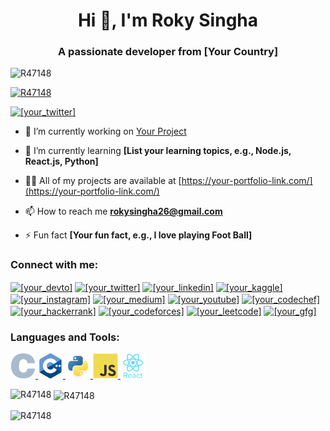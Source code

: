 <h1 align="center">Hi 👋, I'm Roky Singha</h1>
<h3 align="center">A passionate developer from [Your Country]</h3>

<p align="left"> <img src="https://komarev.com/ghpvc/?username=R47148&label=Profile%20views&color=0e75b6&style=flat" alt="R47148" /> </p>

<p align="left"> <a href="https://github.com/ryo-ma/github-profile-trophy"><img src="https://github-profile-trophy.vercel.app/?username=R47148" alt="R47148" /></a> </p>

<p align="left"> <a href="https://twitter.com/[your_twitter]" target="blank"><img src="https://img.shields.io/twitter/follow/[your_twitter]?logo=twitter&style=for-the-badge" alt="[your_twitter]" /></a> </p>

- 🔭 I’m currently working on [Your Project](https://your-project-link.com/)

- 🌱 I’m currently learning **[List your learning topics, e.g., Node.js, React.js, Python]**

- 👨‍💻 All of my projects are available at [https://your-portfolio-link.com/](https://your-portfolio-link.com/)



- 📫 How to reach me **rokysingha26@gmail.com**

- ⚡ Fun fact **[Your fun fact, e.g., I love playing Foot Ball]**

<h3 align="left">Connect with me:</h3>
<p align="left">
<a href="https://dev.to/[your_devto]" target="blank"><img align="center" src="https://raw.githubusercontent.com/rahuldkjain/github-profile-readme-generator/master/src/images/icons/Social/devto.svg" alt="[your_devto]" height="30" width="40" /></a>
<a href="https://twitter.com/[your_twitter]" target="blank"><img align="center" src="https://raw.githubusercontent.com/rahuldkjain/github-profile-readme-generator/master/src/images/icons/Social/twitter.svg" alt="[your_twitter]" height="30" width="40" /></a>
<a href="https://www.linkedin.com/in/rokysingha" target="blank"><img align="center" src="https://raw.githubusercontent.com/rahuldkjain/github-profile-readme-generator/master/src/images/icons/Social/linked-in-alt.svg" alt="[your_linkedin]" height="30" width="40" /></a>
<a href="https://kaggle.com/[your_kaggle]" target="blank"><img align="center" src="https://raw.githubusercontent.com/rahuldkjain/github-profile-readme-generator/master/src/images/icons/Social/kaggle.svg" alt="[your_kaggle]" height="30" width="40" /></a>
<a href="https://instagram.com/[your_instagram]" target="blank"><img align="center" src="https://raw.githubusercontent.com/rahuldkjain/github-profile-readme-generator/master/src/images/icons/Social/instagram.svg" alt="[your_instagram]" height="30" width="40" /></a>
<a href="https://medium.com/@[your_medium]" target="blank"><img align="center" src="https://raw.githubusercontent.com/rahuldkjain/github-profile-readme-generator/master/src/images/icons/Social/medium.svg" alt="[your_medium]" height="30" width="40" /></a>
<a href="https://www.youtube.com/c/[your_youtube]" target="blank"><img align="center" src="https://raw.githubusercontent.com/rahuldkjain/github-profile-readme-generator/master/src/images/icons/Social/youtube.svg" alt="[your_youtube]" height="30" width="40" /></a>
<a href="https://www.codechef.com/users/[your_codechef]" target="blank"><img align="center" src="https://cdn.jsdelivr.net/npm/simple-icons@3.1.0/icons/codechef.svg" alt="[your_codechef]" height="30" width="40" /></a>
<a href="https://www.hackerrank.com/[your_hackerrank]" target="blank"><img align="center" src="https://raw.githubusercontent.com/rahuldkjain/github-profile-readme-generator/master/src/images/icons/Social/hackerrank.svg" alt="[your_hackerrank]" height="30" width="40" /></a>
<a href="https://codeforces.com/profile/[your_codeforces]" target="blank"><img align="center" src="https://raw.githubusercontent.com/rahuldkjain/github-profile-readme-generator/master/src/images/icons/Social/codeforces.svg" alt="[your_codeforces]" height="30" width="40" /></a>
<a href="https://www.leetcode.com/[your_leetcode]" target="blank"><img align="center" src="https://raw.githubusercontent.com/rahuldkjain/github-profile-readme-generator/master/src/images/icons/Social/leet-code.svg" alt="[your_leetcode]" height="30" width="40" /></a>
<a href="https://auth.geeksforgeeks.org/user/[your_gfg]" target="blank"><img align="center" src="https://raw.githubusercontent.com/rahuldkjain/github-profile-readme-generator/master/src/images/icons/Social/geeks-for-geeks.svg" alt="[your_gfg]" height="30" width="40" /></a>
</p>

<h3 align="left">Languages and Tools:</h3>
<p align="left">
  <a href="https://www.cprogramming.com/" target="_blank" rel="noreferrer">
    <img src="https://raw.githubusercontent.com/devicons/devicon/master/icons/c/c-original.svg" alt="c" width="40" height="40"/>
  </a>
  <a href="https://www.w3schools.com/cpp/" target="_blank" rel="noreferrer">
    <img src="https://raw.githubusercontent.com/devicons/devicon/master/icons/cplusplus/cplusplus-original.svg" alt="cplusplus" width="40" height="40"/>
  </a>
  <a href="https://www.python.org" target="_blank" rel="noreferrer">
    <img src="https://raw.githubusercontent.com/devicons/devicon/master/icons/python/python-original.svg" alt="python" width="40" height="40"/>
  </a>
  <a href="https://developer.mozilla.org/en-US/docs/Web/JavaScript" target="_blank" rel="noreferrer">
    <img src="https://raw.githubusercontent.com/devicons/devicon/master/icons/javascript/javascript-original.svg" alt="javascript" width="40" height="40"/>
  </a>
  <a href="https://reactjs.org/" target="_blank" rel="noreferrer">
    <img src="https://raw.githubusercontent.com/devicons/devicon/master/icons/react/react-original-wordmark.svg" alt="react" width="40" height="40"/>
  </a>
  <!-- Add more icons for your stack as needed -->
</p>

<p><img align="left" src="https://github-readme-stats.vercel.app/api/top-langs?username=R47148&show_icons=true&locale=en&layout=compact" alt="R47148" /></p>

<p>&nbsp;<img align="center" src="https://github-readme-stats.vercel.app/api?username=R47148&show_icons=true&locale=en" alt="R47148" /></p>

<p><img align="center" src="https://github-readme-streak-stats.herokuapp.com/?user=R47148&" alt="R47148" /></p>
